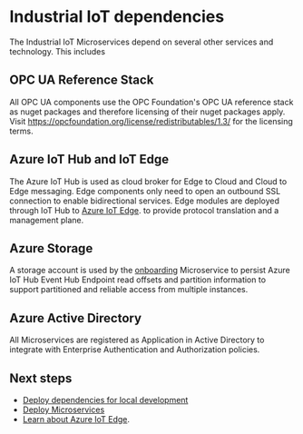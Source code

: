 # Industrial IoT dependencies

The Industrial IoT Microservices depend on several other services and technology. This includes

## OPC UA Reference Stack

All OPC UA components use the OPC Foundation's OPC UA reference stack as nuget packages and therefore licensing of their nuget packages apply. Visit https://opcfoundation.org/license/redistributables/1.3/ for the licensing terms.

## Azure IoT Hub and IoT Edge

The Azure IoT Hub is used as cloud broker for Edge to Cloud and Cloud to Edge messaging.  Edge components only need to open an outbound SSL connection to enable bidirectional services.   Edge modules are deployed through IoT Hub to [Azure IoT Edge](https://azure.microsoft.com/en-us/services/iot-edge/). to provide protocol translation and a management plane.

## Azure Storage

A storage account is used by the [onboarding](../services/onboarding.md) Microservice to persist Azure IoT Hub Event Hub Endpoint read offsets and partition information to support partitioned and reliable access from multiple instances.

## Azure Active Directory

All Microservices are registered as Application in Active Directory to integrate with Enterprise Authentication and Authorization policies.

## Next steps

- [Deploy dependencies for local development](../howto-deploy-dependencies.md)
- [Deploy Microservices](../howto-deploy-microservices.md)
- [Learn about Azure IoT Edge](https://azure.microsoft.com/en-us/services/iot-edge/).